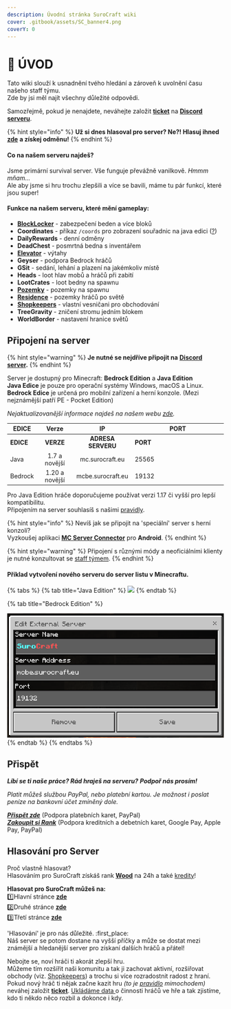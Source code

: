 ```yaml
---
description: Úvodní stránka SuroCraft wiki
cover: .gitbook/assets/SC_banner4.png
coverY: 0
---
```


# 📘 ÚVOD

Tato wiki slouží k usnadnění tvého hledání a zároveň k uvolnění času našeho staff týmu.\
Zde by jsi měl najít všechny důležité odpovědi.

Samozřejmě, pokud je nenajdete, neváhejte založit [**ticket**](t/uzitecne.md#ticket) na [**Discord serveru**](https://discord.gg/W4yguRbT34).

{% hint style="info" %}
**Už si dnes hlasoval pro server? Ne?! Hlasuj ihned** [**zde**](./#vote) **a získej odměnu!**
{% endhint %}

#### Co na našem serveru najdeš?

Jsme primární survival server. Vše funguje převážně vanilkově. _Hmmm mňam..._\
Ale aby jsme si hru trochu zlepšili a více se bavili, máme tu pár funkcí, které jsou super!

#### Funkce na našem serveru, které mění gameplay:

* [**BlockLocker**](t/blocklocker.md) - zabezpečení beden a více bloků
* **Coordinates** - příkaz `/coords` pro zobrazení souřadnic na java edici ([?](server/slovnik.md#edition))
* **DailyRewards** - denní odměny
* **DeadChest** - posmrtná bedna s inventářem
* [**Elevator**](t/elevator.md) - výtahy
* **Geyser** - podpora Bedrock hráčů
* **GSit** - sedání, lehání a plazení na jakémkoliv místě
* **Heads** - loot hlav mobů a hráčů při zabití
* **LootCrates** - loot bedny na spawnu
* [**Pozemky**](t/arm.md) - pozemky na spawnu
* [**Residence**](t/res.md) - pozemky hráčů po světě
* [**Shopkeepers**](t/shopkeepers.md) - vlastní vesničani pro obchodování
* **TreeGravity** - zničení stromu jedním blokem
* **WorldBorder** - nastavení hranice světů

## Připojení na server <a href="#connect" id="connect"></a>

{% hint style="warning" %}
**Je nutné se nejdříve připojit na** [**Discord server**](https://discord.gg/W4yguRbT34)**.**
{% endhint %}

Server je dostupný pro Minecraft: **Bedrock Edition** a **Java Edition**\
**Java Edice** je pouze pro operační systémy Windows, macOS a Linux.\
**Bedrock Edice** je určená pro mobilní zařízení a herní konzole. (Mezi nejznámější patří PE - Pocket Edition)

_Nejaktualizovanější informace najdeš na našem webu_ [_zde_](https://surocraft.eu/#join)_._

<table data-header-hidden><thead><tr><th>EDICE</th><th align="center">Verze</th><th align="center">IP</th><th width="200">PORT</th></tr></thead><tbody><tr><td><strong>EDICE</strong></td><td align="center"><strong>VERZE</strong></td><td align="center"><strong>ADRESA SERVERU</strong></td><td><strong>PORT</strong></td></tr><tr><td>Java</td><td align="center">1.7 a novější</td><td align="center">mc.surocraft.eu</td><td>25565</td></tr><tr><td>Bedrock</td><td align="center">1.20 a novější</td><td align="center">mcbe.surocraft.eu</td><td>19132</td></tr></tbody></table>

Pro Java Edition hráče doporučujeme používat verzi 1.17 či vyšší pro lepší kompatibilitu.\
Připojením na server souhlasíš s našimi [pravidly](server/rules/).

{% hint style="info" %}
Nevíš jak se připojit na 'speciální' server s herní konzolí?\
Vyzkoušej aplikaci [**MC Server Connector**](https://play.google.com/store/apps/details?id=com.smokiem.mcserverconnector) pro **Android**.
{% endhint %}

{% hint style="warning" %}
Připojení s různými módy a neoficiálními klienty je nutné konzultovat se [staff týmem](server/staff.md).
{% endhint %}

#### Příklad vytvoření nového serveru do server listu v Minecraftu.

{% tabs %}
{% tab title="Java Edition" %}
![](.gitbook/assets/SC\_join-java.png)
{% endtab %}

{% tab title="Bedrock Edition" %}
<div align="left">

<img src=".gitbook/assets/SC_join-bedrock.png" alt="">

</div>
{% endtab %}
{% endtabs %}

## Přispět <a href="#donate" id="donate"></a>

_**Líbí se ti naše práce? Rád hraješ na serveru?**_ _**Podpoř nás prosím!**_

_Platit můžeš službou PayPal, nebo platební kartou._ _Je možnost i poslat peníze na bankovní účet zmíněný dole._

[_**Přispět zde**_](https://linktr.ee/surocraft) (Podpora platebních karet, PayPal)\
[_**Zakoupit si Rank**_](https://surocraft.craftingstore.net/category/275918) (Podpora kreditních a debetních karet, Google Pay, Apple Pay, PayPal)

## Hlasování pro Server <a href="#vote" id="vote"></a>

Proč vlastně hlasovat?\
Hlasováním pro SuroCraft získáš rank [**Wood**](ranks/r.md#wood) na 24h a také [kredity](server/slovnik.md#kredity)!

**Hlasovat pro SuroCraft můžeš na:**\
:one:Hlavní stránce [**zde**](http://l.surocraft.eu/vote1)\
:two:Druhé stránce [**zde**](http://l.surocraft.eu/vote2)\
:three:Třetí stránce [**zde**](http://l.surocraft.eu/vote3)

'Hlasování' je pro nás důležité. :first\_place:\
Náš server se potom dostane na vyšší příčky a může se dostat mezi známější a hledanější server pro získaní dalších hráčů a přátel!

Nebojte se, noví hráči ti akorát zlepší hru.\
Můžeme tím rozšířit naši komunitu a tak ji zachovat aktivní, rozšiřovat obchody (viz. [Shopkeepers](t/shopkeepers.md)) a trochu si více rozradostnit radost z hraní.\
Pokud nový hráč ti nějak začne kazit hru _(to je_ [_pravidlo_](server/rules/#griefing) _mimochodem)_ neváhej založit [**ticket**](t/uzitecne.md#ticket). [Ukládáme data ](server/rules/#ukladane-data-o-hracich)o činnosti hráčů ve hře a tak zjistíme, kdo ti někdo něco rozbil a dokonce i kdy.
